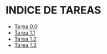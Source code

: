 # INDICE DE TAREAS

* [Tarea 0.0](PRIMER%20TRIMESTRE/Tarea%200.0/README.md)
* [Tarea 1.1](PRIMER%20TRIMESTRE/Tarea%201.1/README.md)
* [Tarea 1.2](PRIMER%20TRIMESTRE/Tarea%201.2/README.md)
* [Tarea 1.3](PRIMER%20TRIMESTRE/Tarea%201.3/README.md)
